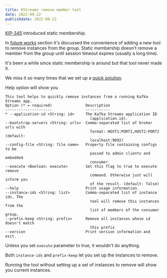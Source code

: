 ```yaml
---
title: KStreams remove member tool
date: 2022-09-22
publishdate: 2022-09-22
---
```


[KIP-345](https://cwiki.apache.org/confluence/display/KAFKA/KIP-345%3A+Introduce+static+membership+protocol+to+reduce+consumer+rebalances) introduced static membership. 

In [future works](https://cwiki.apache.org/confluence/display/KAFKA/KIP-345%3A+Introduce+static+membership+protocol+to+reduce+consumer+rebalances#KIP345:Introducestaticmembershipprotocoltoreduceconsumerrebalances-FutureWorks) section it's discussed the convenience of adding a new tool to remove instances from the group. Static membership doesn't remove a member from the group until session timeout expires (usually a long time).

It's been a while since static membership is around but that tool never made it. 

We miss it so many times that we set up a [quick solution](https://github.com/maqroll/RemoveGroupMember).

Help option will show you 


```
This tool helps to quickly remove instances from a running Kafka Streams app.
Option (* = required)               Description                                
---------------------               -----------                                
* --application-id <String: id>     The Kafka Streams application ID           
                                      (application.id).                        
--bootstrap-servers <String: urls>  Comma-separated list of broker urls with   
                                      format: HOST1:PORT1,HOST2:PORT2 (default:
                                      localhost:9092)                          
--config-file <String: file name>   Property file containing configs to be     
                                      passed to admin clients and embedded     
                                      consumer.                                
--execute <Boolean: execute>        Set this flag to true to execute remove    
                                      command. Otherwise just will inform you  
                                      of the result. (default: false)          
--help                              Print usage information.                   
--instance-ids <String: list>       Comma-separated list of instance ids. The  
                                      tool will remove this instances from the 
                                      list of members of the consumer group.   
--prefix-keep <String: prefix>      Remove all instances whose id doesn't match
                                      this prefix                              
--version                           Print version information and exit.        
```

Unless you set `execute` parameter to true, it wouldn't do anything.

Both `instance-ids` and `prefix-keep` let you set up the instances to remove. 

Running the tool without setting up a set of instances to remove will show you current instances.

